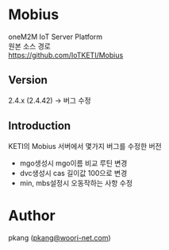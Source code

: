 # Mobius
oneM2M IoT Server Platform  
원본 소스 경로  
https://github.com/IoTKETI/Mobius

## Version
2.4.x (2.4.42) -> 버그 수정

## Introduction
KETI의 Mobius 서버에서 몇가지 버그를 수정한 버전
 - mgo생성시 mgo이름 비교 루틴 변경
 - dvc생성시 cas 길이값 100으로 변경
 - min, mbs설정시 오동작하는 사항 수정

# Author
pkang (pkang@woori-net.com)
